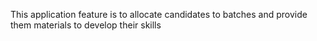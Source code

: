 This application feature is to allocate candidates to batches and provide them materials to develop their skills
